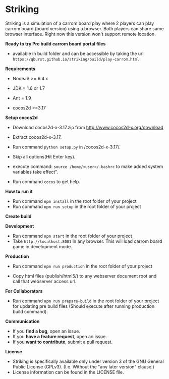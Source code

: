 # Striking
Striking is a simulation of a carrom board play where 2 players can play carrom board (board version) using a browser. Both players can share same browser interface.
Right now this version won't support remote location.

**Ready to try Pre build carrom board portal files**

- available in build folder and can be accessible by taking the url ```https://qburst.github.io/striking/build/play-carrom.html```

**Requirements**

- NodeJS   >= 6.4.x

- JDK      = 1.6 or 1.7

- Ant      = 1.9

- cocos2d  >=3.17

**Setup cocos2d**

- Download cocos2d-x-3.17.zip from http://www.cocos2d-x.org/download

- Extract cocos2d-x-3.17.

- Run command ```python setup.py```	in <path>/cocos2d-x-3.17/.
  
- Skip all options(Hit Enter key).

- execute command: ```source /home/<user>/.bashrc``` to make added system variables take effect”.
  
- Run command ```cocos``` to get help.

**How to run it**

- Run command ```npm install``` in the root folder of your project
- Run command  ```npm run setup``` in the root folder of your project

**Create build**

**Development**

- Run command ```npm start``` in the root folder of your project
- Take ```http://localhost:8081``` in any browser. This will load carrom board game in development mode.

**Production**

- Run command ```npm run production``` in the root folder of your project

- Copy html files (publish/html5/) to any webserver document root and call that webserver access url.

**For Collaborators**

- Run command ```npm run prepare-build``` in the root folder of your project for updating pre build files (Should execute after running production build command).

**Communication**

- If you **find a bug**, open an issue.
- If you **have a feature request**, open an issue.
- If you **want to contribute**, submit a pull request.

**License**

- Striking is specifically available only under version 3 of the GNU General Public License (GPLv3). (I.e. Without the "any later version" clause.)
- License information can be found in the LICENSE file.

